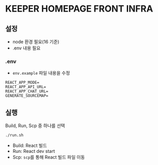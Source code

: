 # KEEPER HOMEPAGE FRONT INFRA
## 설정
- node 환경 필요(16 기준)
- .env 내용 필요

### .env
- ```env.example``` 파일 내용을 수정
```
REACT_APP_MODE=
REACT_APP_API_URL=
REACT_APP_CHAT_URL=
GENERATE_SOURCEMAP=
```

## 실행
Build, Run, Scp 중 하나를 선택
```bash
./run.sh
```
- Build: React 빌드
- Run: React dev start
- Scp: ```scp```를 통해 React 빌드 파일 이동
